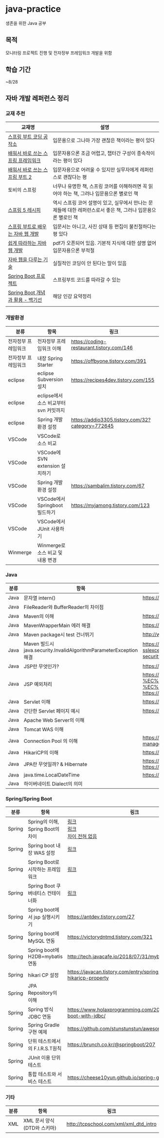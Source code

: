 # java-practice
생존을 위한 Java 공부
## 목적
모니터링 프로젝트 진행 및 전자정부 프레임워크 개발을 위함
## 학습 기간
~8/28

## 자바 개발 레퍼런스 정리
### 교재 추천
|교재명|설명|
|---|---|
|[스프링 부트 코딩 공작소](https://ridibooks.com/books/754019165)|입문용으로 그나마 가장 괜찮은 책이라는 평이 있다|
|[배워서 바로 쓰는 스프링 프레임워크](https://ridibooks.com/books/443000789)|입문자용으론 조금 어렵고, 챕터간 구성이 종속적이라는 평이 있다|
|[배워서 바로 쓰는 스프링 부트 2](https://ridibooks.com/books/443000785)|입문자용으로 어려울 수 있지만 실무자에게 레퍼런스로 괜찮다는 평|
|토비의 스프링|너무나 유명한 책, 스프링 코어를 이해하려면 꼭 읽어야 하는 책, 그러나 입문용으론 별로인 책|
|[스프링 5 레시피](https://ridibooks.com/books/443000629)|역시 스프링 코어 설명이 있고, 실무에서 만나는 문제들에 대한 레퍼런스로서 좋은 책, 그러나 입문용으론 별로인 책|
|[스프링 부트로 배우는 자바 웹 개발](https://ridibooks.com/books/852000676)|입문서는 아니고, 사진 상태 등 편집이 불친절하다는 평 있다|
|[쉽게 따라하는 자바 웹 개발](https://github.com/keesun/study/tree/master/book)|pdf가 오픈되어 있음. 기본적 지식에 대한 설명 없어 입문자용으론 부적절|
|[자바 웹을 다루는 기술](https://ridibooks.com/books/754025528?_s=search&_q=%EC%9E%90%EB%B0%94+%EC%9B%B9%EC%9D%84+%EB%8B%A4%EB%A3%A8%EB%8A%94+%EA%B8%B0%EC%88%A0)|실질적인 코딩이 안 된다는 말이 있음|
|[Spring Boot 프로젝트](https://goddaehee.tistory.com/category/3.%20%EC%9B%B9%EA%B0%9C%EB%B0%9C/3_1_3%20%EC%8A%A4%ED%94%84%EB%A7%81%EB%B6%80%ED%8A%B8)|스프링부트 코드를 따라갈 수 있는 |
|[Spring Boot 개념과 활용 - 백기선](https://velog.io/@max9106/series/Spring-Boot-%EC%8A%A4%ED%94%84%EB%A7%81-%EB%B6%80%ED%8A%B8-%EA%B8%B0%EC%B4%88)|해당 인강 요약정리|
|||

### 개발환경
|분류|항목|링크|
|---|---|---|
|전자정부 프레임워크|전자정부 프레임워크 이해|https://coding-restaurant.tistory.com/146|
|전자정부 프레임워크|내장 Spring Starter|https://offbyone.tistory.com/391|
|eclipse|eclipse Subversion 설치|https://recipes4dev.tistory.com/155|
|eclipse|eclipse에서 소스 비교부터 svn 커밋까지||
|eclipse|Spring 개발환경 설정|https://addio3305.tistory.com/32?category=772645|
|VSCode|VSCode로 소스 비교||
|VSCode|VSCode에 SVN extension 설치하기||
|VSCode|Spring 개발환경 설정|https://sambalim.tistory.com/67|
|VSCode|VSCode에서 Springboot 빌드하기|https://myjamong.tistory.com/123|
|VSCode|VSCode에서 JUnit 사용하기||
|Winmerge|Winmerge로 소스 비교 및 내용 변경||

### Java
|분류|항목|링크|
|---|---|---|
|Java|문자열 intern()|https://www.latera.kr/blog/2019-02-09-java-string-intern/|
|Java|FileReader와 BufferReader의 차이점||
|Java|Maven의 이해|https://goddaehee.tistory.com/199|
|Java|MavenWrapperMain 에러 해결|https://www.slipp.net/questions/585|
|Java|Maven package시 test 건너뛰기|http://www.devkuma.com/books/pages/642|
|Java|Maven 빌드시 java.security.InvalidAlgorithmParameterException 해결|https://sarc.io/index.php/forum/tips/3102-openjdk-javax-net-ssl-sslexception-java-lang-runtimeexception-unexpected-error-java-security-invalidalgorithmparameterexception|
|Java|JSP란 무엇인가?|https://javacpro.tistory.com/43|
|Java|JSP 예외처리|https://gangzzang.tistory.com/entry/JSP-%EC%97%90%EB%9F%AC-%EC%B2%98%EB%A6%AC%EC%9D%B5%EC%85%89%EC%85%98-%EC%B2%98%EB%A6%AC<br>https://rongscodinghistory.tistory.com/70|
|Java|Servlet 이해|https://snoopy81.tistory.com/313|
|Java|간단한 Servlet 페이지 예시|https://snoopy81.tistory.com/313|
|Java|Apache Web Server의 이해||
|Java|Tomcat WAS 이해||
|Java|Connection Pool 의 이해|https://www.holaxprogramming.com/2013/01/10/devops-how-to-manage-dbcp/|
|Java|HikariCP의 이해|https://brunch.co.kr/@jehovah/24|
|Java|JPA란 무엇일까? & Hibernate|https://bit.ly/3ib0zDP <br>https://victorydntmd.tistory.com/195|
|Java|java.time.LocalDateTime|https://docs.oracle.com/javase/8/docs/api/java/time/LocalDateTime.html|
|Java|하이버네이트 Dialect의 의미||

### Spring/Spring Boot
|분류|항목|링크|
|---|---|---|
|Spring|Spring의 이해, Spring Boot의 차이|[링크](https://sas-study.tistory.com/274)<br>[링크](https://monkey3199.github.io/develop/spring/2019/04/14/Spring-And-SpringBoot.html)<br>[차이 전혀 없음](https://okky.kr/article/312710)|
|Spring|Spring boot 내장 WAS 설정|[링크](https://engkimbs.tistory.com/755)|
|Spring|Spring Boot로 시작하는 프레임워크|[링크](https://futurecreator.github.io/2016/06/18/spring-boot-get-started/)|
|Spring|Spring Boot 쿠버네티스 컨테이너화|[링크](https://futurecreator.github.io/2019/01/19/spring-boot-containerization-and-ci-cd-to-kubernetes-cluster/)|
|Spring|Spring boot에서 jsp 실행시키기|https://antdev.tistory.com/27|
|Spring|Spring boot에 MySQL 연동|https://victorydntmd.tistory.com/321|
|Spring|Spring boot에 H2DB+mybatis 연동|http://tech.javacafe.io/2018/07/31/mybatis-with-spring/|
|Spring|hikari CP 설정|https://javacan.tistory.com/entry/spring-boot-2-hikaricp-property|
|Spring|JPA Repository의 이해||
|Spring|Spring 방식 JDBC 연동|https://www.holaxprogramming.com/2015/10/16/spring-boot-with-jdbc/|
|Spring|Spring Gradle 구현 예제|https://github.com/stunstunstun/awesome-spring-boot|
|Spring|단위 테스트에서의 F.I.R.S.T원칙|https://brunch.co.kr/@springboot/207|
|Spring|JUnit 이용 단위 테스트||
|Spring|통합 테스트와 서비스 테스트|https://cheese10yun.github.io/spring-guide-test-1/|

### 기타
|분류|항목|링크|
|---|---|---|
|XML|XML 문서 양식(DTD와 스키마)|http://tcpschool.com/xml/xml_dtd_intro|
